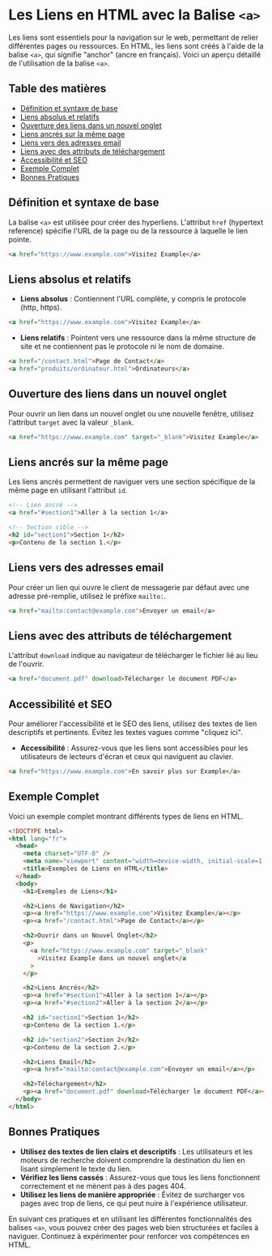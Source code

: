 # Les Liens en HTML avec la Balise `<a>`

Les liens sont essentiels pour la navigation sur le web, permettant de relier différentes pages ou ressources. En HTML, les liens sont créés à l'aide de la balise `<a>`, qui signifie "anchor" (ancre en français). Voici un aperçu détaillé de l'utilisation de la balise `<a>`.

## Table des matières

- [Définition et syntaxe de base](#définition-et-syntaxe-de-base)
- [Liens absolus et relatifs](#liens-absolus-et-relatifs)
- [Ouverture des liens dans un nouvel onglet](#ouverture-des-liens-dans-un-nouvel-onglet)
- [Liens ancrés sur la même page](#liens-ancrés-sur-la-même-page)
- [Liens vers des adresses email](#liens-vers-des-adresses-email)
- [Liens avec des attributs de téléchargement](#liens-avec-des-attributs-de-téléchargement)
- [Accessibilité et SEO](#accessibilité-et-seo)
- [Exemple Complet](#exemple-complet)
- [Bonnes Pratiques](#bonnes-pratiques)

## Définition et syntaxe de base

La balise `<a>` est utilisée pour créer des hyperliens. L'attribut `href` (hypertext reference) spécifie l'URL de la page ou de la ressource à laquelle le lien pointe.

```html
<a href="https://www.example.com">Visitez Example</a>
```

## Liens absolus et relatifs

- **Liens absolus** : Contiennent l'URL complète, y compris le protocole (http, https).

```html
<a href="https://www.example.com">Visitez Example</a>
```

- **Liens relatifs** : Pointent vers une ressource dans la même structure de site et ne contiennent pas le protocole ni le nom de domaine.

```html
<a href="/contact.html">Page de Contact</a>
<a href="produits/ordinateur.html">Ordinateurs</a>
```

## Ouverture des liens dans un nouvel onglet

Pour ouvrir un lien dans un nouvel onglet ou une nouvelle fenêtre, utilisez l'attribut `target` avec la valeur `_blank`.

```html
<a href="https://www.example.com" target="_blank">Visitez Example</a>
```

## Liens ancrés sur la même page

Les liens ancrés permettent de naviguer vers une section spécifique de la même page en utilisant l'attribut `id`.

```html
<!-- Lien ancré -->
<a href="#section1">Aller à la section 1</a>

<!-- Section cible -->
<h2 id="section1">Section 1</h2>
<p>Contenu de la section 1.</p>
```

## Liens vers des adresses email

Pour créer un lien qui ouvre le client de messagerie par défaut avec une adresse pré-remplie, utilisez le préfixe `mailto:`.

```html
<a href="mailto:contact@example.com">Envoyer un email</a>
```

## Liens avec des attributs de téléchargement

L'attribut `download` indique au navigateur de télécharger le fichier lié au lieu de l'ouvrir.

```html
<a href="document.pdf" download>Télécharger le document PDF</a>
```

## Accessibilité et SEO

Pour améliorer l'accessibilité et le SEO des liens, utilisez des textes de lien descriptifs et pertinents. Évitez les textes vagues comme "cliquez ici".

- **Accessibilité** : Assurez-vous que les liens sont accessibles pour les utilisateurs de lecteurs d'écran et ceux qui naviguent au clavier.

```html
<a href="https://www.example.com">En savoir plus sur Example</a>
```

## Exemple Complet

Voici un exemple complet montrant différents types de liens en HTML.

```html
<!DOCTYPE html>
<html lang="fr">
  <head>
    <meta charset="UTF-8" />
    <meta name="viewport" content="width=device-width, initial-scale=1.0" />
    <title>Exemples de Liens en HTML</title>
  </head>
  <body>
    <h1>Exemples de Liens</h1>

    <h2>Liens de Navigation</h2>
    <p><a href="https://www.example.com">Visitez Example</a></p>
    <p><a href="/contact.html">Page de Contact</a></p>

    <h2>Ouvrir dans un Nouvel Onglet</h2>
    <p>
      <a href="https://www.example.com" target="_blank"
        >Visitez Example dans un nouvel onglet</a
      >
    </p>

    <h2>Liens Ancrés</h2>
    <p><a href="#section1">Aller à la section 1</a></p>
    <p><a href="#section2">Aller à la section 2</a></p>

    <h2 id="section1">Section 1</h2>
    <p>Contenu de la section 1.</p>

    <h2 id="section2">Section 2</h2>
    <p>Contenu de la section 2.</p>

    <h2>Liens Email</h2>
    <p><a href="mailto:contact@example.com">Envoyer un email</a></p>

    <h2>Téléchargement</h2>
    <p><a href="document.pdf" download>Télécharger le document PDF</a></p>
  </body>
</html>
```

## Bonnes Pratiques

- **Utilisez des textes de lien clairs et descriptifs** : Les utilisateurs et les moteurs de recherche doivent comprendre la destination du lien en lisant simplement le texte du lien.
- **Vérifiez les liens cassés** : Assurez-vous que tous les liens fonctionnent correctement et ne mènent pas à des pages 404.
- **Utilisez les liens de manière appropriée** : Évitez de surcharger vos pages avec trop de liens, ce qui peut nuire à l'expérience utilisateur.

En suivant ces pratiques et en utilisant les différentes fonctionnalités des balises `<a>`, vous pouvez créer des pages web bien structurées et faciles à naviguer. Continuez à expérimenter pour renforcer vos compétences en HTML.
